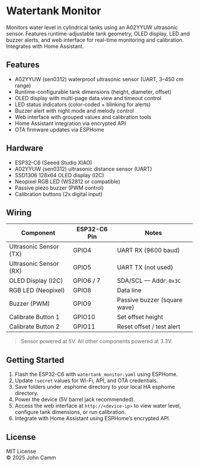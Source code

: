 # Watertank Monitor

Monitors water level in cylindrical tanks using an A02YYUW ultrasonic sensor. Features runtime-adjustable tank geometry, OLED display, LED and buzzer alerts, and web interface for real-time monitoring and calibration. Integrates with Home Assistant.

## Features

- A02YYUW (sen0312) waterproof ultrasonic sensor (UART, 3–450 cm range)
- Runtime-configurable tank dimensions (height, diameter, offset)
- OLED display with multi-page data view and timeout control
- LED status indicators (color-coded + blinking for alerts)
- Buzzer alert with night mode and melody control
- Web interface with grouped values and calibration tools
- Home Assistant integration via encrypted API
- OTA firmware updates via ESPHome

## Hardware

- ESP32-C6 (Seeed Studio XIAO)
- A02YYUW (sen0312) ultrasonic distance sensor (UART)
- SSD1306 128x64 OLED display (I2C)
- Neopixel RGB LED (WS2812 or compatible)
- Passive piezo buzzer (PWM control)
- Calibration buttons (2x digital input)

## Wiring

| Component               | ESP32-C6 Pin | Notes                      |
|------------------------|--------------|----------------------------|
| Ultrasonic Sensor (TX) | GPIO4        | UART RX (9600 baud)        |
| Ultrasonic Sensor (RX) | GPIO5        | UART TX (not used)         |
| OLED Display (I2C)     | GPIO6 / 7    | SDA/SCL — Addr: `0x3C`     |
| RGB LED (Neopixel)     | GPIO8        | Data line                  |
| Buzzer (PWM)           | GPIO9        | Passive buzzer (square wave) |
| Calibrate Button 1     | GPIO10       | Set offset height          |
| Calibrate Button 2     | GPIO11       | Reset offset / test alert  |

> Sensor powered at 5V. All other components powered at 3.3V.

## Getting Started

1. Flash the ESP32-C6 with `watertank_monitor.yaml` using ESPHome.
2. Update `!secret` values for Wi-Fi, API, and OTA credentials.
3. Save folders under .esphome directory to your local HA esphome directory.
4. Power the device (5V barrel jack recommended).
5. Access the web interface at `http://<device-ip>` to view water level, configure tank dimensions, or run calibration.
6. Integrate with Home Assistant using ESPHome’s encrypted API.

## License

MIT License  
© 2025 John Camm
